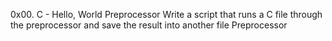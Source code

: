 0x00. C - Hello, World
Preprocessor
Write a script that runs a C file through the preprocessor and save the result into another file
Preprocessor
